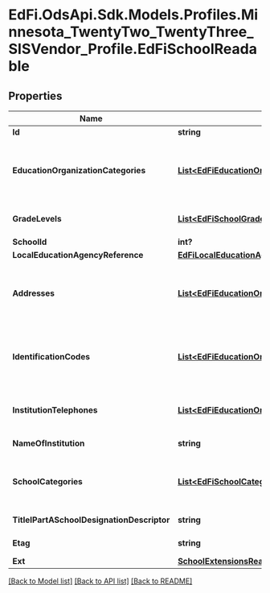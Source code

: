 # EdFi.OdsApi.Sdk.Models.Profiles.Minnesota_TwentyTwo_TwentyThree_SISVendor_Profile.EdFiSchoolReadable
## Properties

Name | Type | Description | Notes
------------ | ------------- | ------------- | -------------
**Id** | **string** |  | [optional] 
**EducationOrganizationCategories** | [**List&lt;EdFiEducationOrganizationCategorySchoolReadable&gt;**](EdFiEducationOrganizationCategorySchoolReadable.md) | An unordered collection of educationOrganizationCategories. The classification of the education agency within the geographic boundaries of a state according to the level of administrative and operational control granted by the state. | 
**GradeLevels** | [**List&lt;EdFiSchoolGradeLevelReadable&gt;**](EdFiSchoolGradeLevelReadable.md) | An unordered collection of schoolGradeLevels. The grade levels served at the school. | 
**SchoolId** | **int?** | The identifier assigned to a school. | 
**LocalEducationAgencyReference** | [**EdFiLocalEducationAgencyReference**](EdFiLocalEducationAgencyReference.md) |  | [optional] 
**Addresses** | [**List&lt;EdFiEducationOrganizationAddressSchoolReadable&gt;**](EdFiEducationOrganizationAddressSchoolReadable.md) | An unordered collection of educationOrganizationAddresses. The set of elements that describes an address for the education entity, including the street address, city, state, ZIP code, and ZIP code + 4. | [optional] 
**IdentificationCodes** | [**List&lt;EdFiEducationOrganizationIdentificationCodeSchoolReadable&gt;**](EdFiEducationOrganizationIdentificationCodeSchoolReadable.md) | An unordered collection of educationOrganizationIdentificationCodes. A unique number or alphanumeric code assigned to an education organization by a school, school system, a state, or other agency or entity. | [optional] 
**InstitutionTelephones** | [**List&lt;EdFiEducationOrganizationInstitutionTelephoneSchoolReadable&gt;**](EdFiEducationOrganizationInstitutionTelephoneSchoolReadable.md) | An unordered collection of educationOrganizationInstitutionTelephones. The 10-digit telephone number, including the area code, for the education entity. | [optional] 
**NameOfInstitution** | **string** | The full, legally accepted name of the institution. | 
**SchoolCategories** | [**List&lt;EdFiSchoolCategoryReadable&gt;**](EdFiSchoolCategoryReadable.md) | An unordered collection of schoolCategories. The one or more categories of school. For example: High School, Middle School, and/or Elementary School. | [optional] 
**TitleIPartASchoolDesignationDescriptor** | **string** | Denotes the Title I Part A designation for the school. | [optional] 
**Etag** | **string** | A unique system-generated value that identifies the version of the resource. | [optional] 
**Ext** | [**SchoolExtensionsReadable**](SchoolExtensionsReadable.md) |  | [optional] 

[[Back to Model list]](../README.md#documentation-for-models) [[Back to API list]](../README.md#documentation-for-api-endpoints) [[Back to README]](../README.md)

